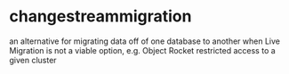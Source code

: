 # changestreammigration
an alternative for migrating data off of one database to another when Live Migration is not a viable option, e.g. Object Rocket restricted access to a given cluster
